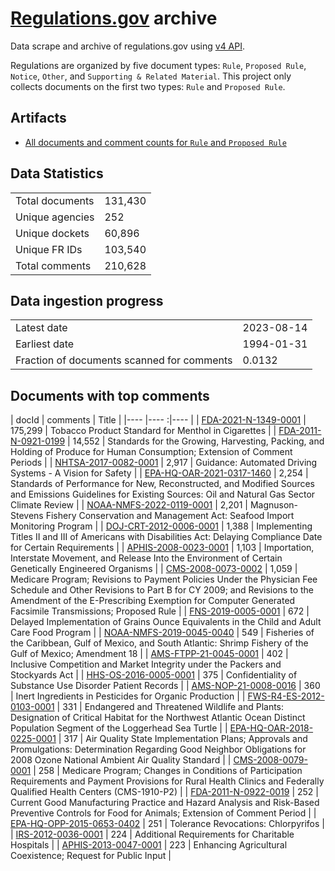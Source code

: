 # [Regulations.gov](https://www.regulations.gov/) archive

Data scrape and archive of regulations.gov using [v4 API](https://open.gsa.gov/api/regulationsgov/).

Regulations are organized by five document types: `Rule`, `Proposed Rule`, `Notice`, `Other`, and `Supporting & Related Material`. This project only collects documents on the first two types: `Rule` and `Proposed Rule`.

## Artifacts

+ [All documents and comment counts for `Rule` and `Proposed Rule`](artifacts/LISTING_rules_and_posted_rules.csv)


## Data Statistics
|     |     |
|---- |---- |
| Total documents | 131,430    |
| Unique agencies | 252    |
| Unique dockets  | 60,896   |
| Unique FR IDs   | 103,540      |
| Total comments  | 210,628  |

## Data ingestion progress
|     |     |
|---- |---- |
| Latest date   | 2023-08-14 |
| Earliest date | 1994-01-31    |
| Fraction of documents scanned for comments  | 0.0132 |

## Documents with top comments
| docId | comments | Title |
|---- |---- :|---- |
| [FDA-2021-N-1349-0001](https://www.regulations.gov/document/FDA-2021-N-1349-0001) | 175,299 | Tobacco Product Standard for Menthol in Cigarettes |
| [FDA-2011-N-0921-0199](https://www.regulations.gov/document/FDA-2011-N-0921-0199) | 14,552 | Standards for the Growing, Harvesting, Packing, and Holding of Produce for Human Consumption; Extension of Comment Periods |
| [NHTSA-2017-0082-0001](https://www.regulations.gov/document/NHTSA-2017-0082-0001) | 2,917 | Guidance: Automated Driving Systems - A Vision for Safety |
| [EPA-HQ-OAR-2021-0317-1460](https://www.regulations.gov/document/EPA-HQ-OAR-2021-0317-1460) | 2,254 | Standards of Performance for New, Reconstructed, and Modified Sources and Emissions Guidelines for Existing Sources: Oil and Natural Gas Sector Climate Review |
| [NOAA-NMFS-2022-0119-0001](https://www.regulations.gov/document/NOAA-NMFS-2022-0119-0001) | 2,201 | Magnuson-Stevens Fishery Conservation and Management Act: Seafood Import Monitoring Program |
| [DOJ-CRT-2012-0006-0001](https://www.regulations.gov/document/DOJ-CRT-2012-0006-0001) | 1,388 | Implementing Titles II and III of Americans with Disabilities Act: Delaying Compliance Date for Certain Requirements |
| [APHIS-2008-0023-0001](https://www.regulations.gov/document/APHIS-2008-0023-0001) | 1,103 | Importation, Interstate Movement, and Release Into the Environment of Certain Genetically Engineered Organisms |
| [CMS-2008-0073-0002](https://www.regulations.gov/document/CMS-2008-0073-0002) | 1,059 | Medicare Program; Revisions to Payment Policies Under the Physician Fee Schedule and Other Revisions to Part B for CY 2009; and Revisions to the Amendment of the E-Prescribing Exemption for Computer Generated Facsimile Transmissions; Proposed Rule |
| [FNS-2019-0005-0001](https://www.regulations.gov/document/FNS-2019-0005-0001) | 672 | Delayed Implementation of Grains Ounce Equivalents in the Child and Adult Care Food Program |
| [NOAA-NMFS-2019-0045-0040](https://www.regulations.gov/document/NOAA-NMFS-2019-0045-0040) | 549 | Fisheries of the Caribbean, Gulf of Mexico, and South Atlantic: Shrimp Fishery of the Gulf of Mexico; Amendment 18 |
| [AMS-FTPP-21-0045-0001](https://www.regulations.gov/document/AMS-FTPP-21-0045-0001) | 402 | Inclusive Competition and Market Integrity under the Packers and Stockyards Act |
| [HHS-OS-2016-0005-0001](https://www.regulations.gov/document/HHS-OS-2016-0005-0001) | 375 | Confidentiality of Substance Use Disorder Patient Records |
| [AMS-NOP-21-0008-0016](https://www.regulations.gov/document/AMS-NOP-21-0008-0016) | 360 | Inert Ingredients in Pesticides for Organic Production |
| [FWS-R4-ES-2012-0103-0001](https://www.regulations.gov/document/FWS-R4-ES-2012-0103-0001) | 331 | Endangered and Threatened Wildlife and Plants: Designation of Critical Habitat for the Northwest Atlantic Ocean Distinct Population Segment of the Loggerhead Sea Turtle |
| [EPA-HQ-OAR-2018-0225-0001](https://www.regulations.gov/document/EPA-HQ-OAR-2018-0225-0001) | 317 | Air Quality State Implementation Plans; Approvals and Promulgations: Determination Regarding Good Neighbor Obligations for 2008 Ozone National Ambient Air Quality Standard |
| [CMS-2008-0079-0001](https://www.regulations.gov/document/CMS-2008-0079-0001) | 258 | Medicare Program; Changes in Conditions of Participation Requirements and Payment Provisions for Rural Health Clinics and Federally Qualified Health Centers (CMS-1910-P2) |
| [FDA-2011-N-0922-0019](https://www.regulations.gov/document/FDA-2011-N-0922-0019) | 252 | Current Good Manufacturing Practice and Hazard Analysis and Risk-Based Preventive Controls for Food for Animals; Extension of Comment
Period |
| [EPA-HQ-OPP-2015-0653-0402](https://www.regulations.gov/document/EPA-HQ-OPP-2015-0653-0402) | 251 | Tolerance Revocations: Chlorpyrifos |
| [IRS-2012-0036-0001](https://www.regulations.gov/document/IRS-2012-0036-0001) | 224 | Additional Requirements for Charitable Hospitals |
| [APHIS-2013-0047-0001](https://www.regulations.gov/document/APHIS-2013-0047-0001) | 223 | Enhancing Agricultural Coexistence; Request for Public Input |


